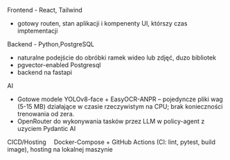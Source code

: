 Frontend - React, Tailwind
- gotowy routen, stan aplikacji i kompenenty UI, którszy czas imptementacji

Backend - Python,PostgreSQL
- naturalne podejście do obróbki ramek wideo lub zdjęć, duzo bibliotek
- pgvector-enabled Postgresql
- backend na fastapi

AI 
- Gotowe modele YOLOv8-face + EasyOCR-ANPR – pojedyncze pliki wag (5-15 MB) działające w czasie rzeczywistym na CPU; brak konieczności trenowania od zera.
- OpenRouter do wykonywania tasków przez LLM w policy-agent z uzyciem Pydantic AI

CICD/Hosting 
Docker-Compose + GitHub Actions (CI: lint, pytest, build image), hosting na lokalnej maszynie
